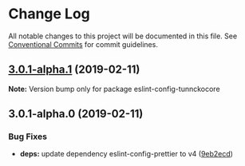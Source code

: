 # Change Log

All notable changes to this project will be documented in this file.
See [Conventional Commits](https://conventionalcommits.org) for commit guidelines.

## [3.0.1-alpha.1](https://github.com/tunnckoCore/monorepo/compare/eslint-config-tunnckocore@3.0.1-alpha.0...eslint-config-tunnckocore@3.0.1-alpha.1) (2019-02-11)

**Note:** Version bump only for package eslint-config-tunnckocore





## 3.0.1-alpha.0 (2019-02-11)


### Bug Fixes

* **deps:** update dependency eslint-config-prettier to v4 ([9eb2ecd](https://github.com/tunnckoCore/monorepo/commit/9eb2ecd))
